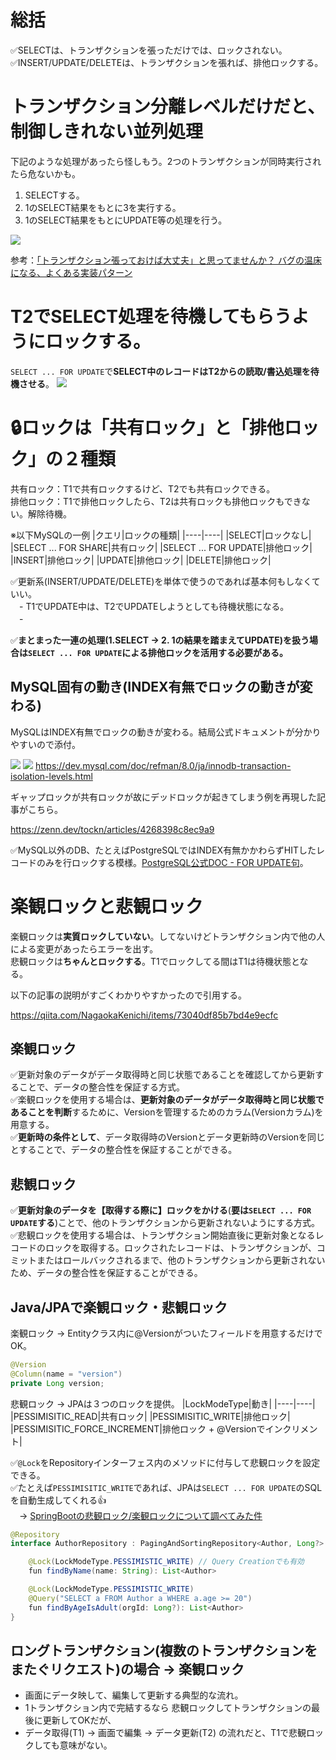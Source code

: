 # 総括
✅SELECTは、トランザクションを張っただけでは、ロックされない。<br>
✅INSERT/UPDATE/DELETEは、トランザクションを張れば、排他ロックする。

# トランザクション分離レベルだけだと、制御しきれない並列処理
下記のような処理があったら怪しもう。2つのトランザクションが同時実行されたら危ないかも。
1. SELECTする。
2. 1のSELECT結果をもとに3を実行する。
3. 1のSELECT結果をもとにUPDATE等の処理を行う。

![](https://storage.googleapis.com/zenn-user-upload/30a66a0a8baa-20230511.png)

参考：[「トランザクション張っておけば大丈夫」と思ってませんか？ バグの温床になる、よくある実装パターン](https://zenn.dev/tockn/articles/4268398c8ec9a9)

# T2でSELECT処理を待機してもらうようにロックする。
`SELECT ... FOR UPDATE`で**SELECT中のレコードはT2からの読取/書込処理を待機させる**。
![](https://storage.googleapis.com/zenn-user-upload/cc11f41324b6-20230511.png)

# 🔒ロックは「共有ロック」と「排他ロック」の２種類
共有ロック：T1で共有ロックするけど、T2でも共有ロックできる。<br>
排他ロック：T1で排他ロックしたら、T2は共有ロックも排他ロックもできない。解除待機。

※以下MySQLの一例
|クエリ|ロックの種類|
|----|----|
|SELECT|ロックなし|
|SELECT ... FOR SHARE|共有ロック|
|SELECT ... FOR UPDATE|排他ロック|
|INSERT|排他ロック|
|UPDATE|排他ロック|
|DELETE|排他ロック|

✅更新系(INSERT/UPDATE/DELETE)を単体で使うのであれば基本何もしなくていい。<br>
　- T1でUPDATE中は、T2でUPDATEしようとしても待機状態になる。<br>
　- 

✅**まとまった一連の処理(1.SELECT → 2. 1の結果を踏まえてUPDATE)を扱う場合は`SELECT ... FOR UPDATE`による排他ロックを活用する必要がある。**

## MySQL固有の動き(INDEX有無でロックの動きが変わる)
MySQLはINDEX有無でロックの動きが変わる。結局公式ドキュメントが分かりやすいので添付。

![](https://storage.googleapis.com/zenn-user-upload/51d9a28025b5-20230511.png)
![](https://storage.googleapis.com/zenn-user-upload/29b83b796634-20230511.png)
https://dev.mysql.com/doc/refman/8.0/ja/innodb-transaction-isolation-levels.html

ギャップロックが共有ロックが故にデッドロックが起きてしまう例を再現した記事がこちら。

https://zenn.dev/tockn/articles/4268398c8ec9a9

✅MySQL以外のDB、たとえばPostgreSQLではINDEX有無かかわらずHITしたレコードのみを行ロックする模様。[PostgreSQL公式DOC - FOR UPDATE句](https://www.postgresql.jp/document/8.0/html/sql-select.html#SQL-FOR-UPDATE)。

# 楽観ロックと悲観ロック
楽観ロックは**実質ロックしていない**。してないけどトランザクション内で他の人による変更があったらエラーを出す。<br>
悲観ロックは**ちゃんとロックする**。T1でロックしてる間はT1は待機状態となる。

以下の記事の説明がすごくわかりやすかったので引用する。

https://qiita.com/NagaokaKenichi/items/73040df85b7bd4e9ecfc

## 楽観ロック
✅更新対象のデータがデータ取得時と同じ状態であることを確認してから更新することで、データの整合性を保証する方式。<br>
✅楽観ロックを使用する場合は、**更新対象のデータがデータ取得時と同じ状態であることを判断**するために、Versionを管理するためのカラム(Versionカラム)を用意する。<br>
✅**更新時の条件として**、データ取得時のVersionとデータ更新時のVersionを同じとすることで、データの整合性を保証することができる。

## 悲観ロック
✅**更新対象のデータを【取得する際に】ロックをかける**(**要は`SELECT ... FOR UPDATE`する**)ことで、他のトランザクションから更新されないようにする方式。<br>
✅悲観ロックを使用する場合は、トランザクション開始直後に更新対象となるレコードのロックを取得する。ロックされたレコードは、トランザクションが、コミットまたはロールバックされるまで、他のトランザクションから更新されないため、データの整合性を保証することができる。

## Java/JPAで楽観ロック・悲観ロック
楽観ロック -> Entityクラス内に@Versionがついたフィールドを用意するだけでOK。
```java
@Version
@Column(name = "version")
private Long version;
```
悲観ロック -> JPAは３つのロックを提供。
|LockModeType|動き|
|----|----|
|PESSIMISITIC_READ|共有ロック|
|PESSIMISITIC_WRITE|排他ロック|
|PESSIMISITIC_FORCE_INCREMENT|排他ロック + @Versionでインクリメント|

✅`@Lock`をRepositoryインターフェス内のメソッドに付与して悲観ロックを設定できる。<br>
✅たとえば`PESSIMISITIC_WRITE`であれば、JPAは`SELECT ... FOR UPDATE`のSQLを自動生成してくれる👍<br>
　→ [SpringBootの悲観ロック/楽観ロックについて調べてみた件](https://blog.morifuji-is.ninja/post/2021-04-27/)
```java
@Repository
interface AuthorRepository : PagingAndSortingRepository<Author, Long?> {

    @Lock(LockModeType.PESSIMISTIC_WRITE) // Query Creationでも有効
    fun findByName(name: String): List<Author>

    @Lock(LockModeType.PESSIMISTIC_WRITE)
    @Query("SELECT a FROM Author a WHERE a.age >= 20")
    fun findByAgeIsAdult(orgId: Long?): List<Author>
}
```
## ロングトランザクション(複数のトランザクションをまたぐリクエスト)の場合 -> 楽観ロック
- 画面にデータ映して、編集して更新する典型的な流れ。
- 1トランザクション内で完結するなら 悲観ロックしてトランザクションの最後に更新してOKだが、
- データ取得(T1) → 画面で編集 -> データ更新(T2) の流れだと、T1で悲観ロックしても意味がない。






